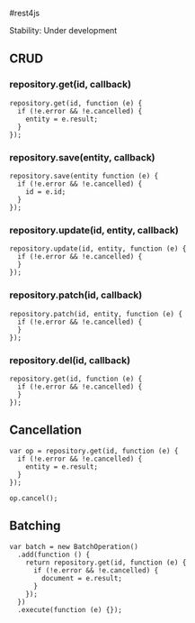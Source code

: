 #rest4js

Stability: Under development

## CRUD

### repository.get(id, callback)

    repository.get(id, function (e) {
      if (!e.error && !e.cancelled) {
        entity = e.result;
      }
    });

### repository.save(entity, callback)

    repository.save(entity function (e) {
      if (!e.error && !e.cancelled) {
        id = e.id;
      }
    });

### repository.update(id, entity, callback)

    repository.update(id, entity, function (e) {
      if (!e.error && !e.cancelled) {
      }
    });

### repository.patch(id, callback)

    repository.patch(id, entity, function (e) {
      if (!e.error && !e.cancelled) {
      }
    });

### repository.del(id, callback)

    repository.get(id, function (e) {
      if (!e.error && !e.cancelled) {
      }
    });

## Cancellation

    var op = repository.get(id, function (e) {
      if (!e.error && !e.cancelled) {
        entity = e.result;
      }
    });

    op.cancel();
    
## Batching

    var batch = new BatchOperation()
      .add(function () {
        return repository.get(id, function (e) {
          if (!e.error && !e.cancelled) {
            document = e.result;
          }
        });
      })
      .execute(function (e) {});
